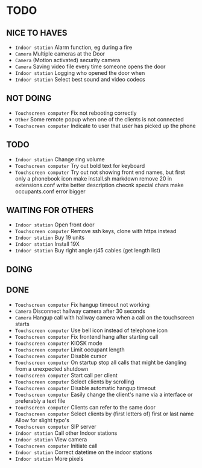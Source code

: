 # TODO

## NICE TO HAVES
- `Indoor station`			Alarm function, eg during a fire
- `Camera`					Multiple cameras at the Door
- `Camera`					(Motion activated) security camera
- `Camera`					Saving video file every time someone opens the door
- `Indoor station`			Logging who opened the door when
- `Indoor station`			Select best sound and video codecs

## NOT DOING
- `Touchscreen computer`	Fix not rebooting correctly
- `Other`					Some remote popup when one of the clients is not connected
- `Touchscreen computer`	Indicate to user that user has picked up the phone

## TODO
- `Indoor station`			Change ring volume
- `Touchscreen computer`	Try out bold text for keyboard
- `Touchscreen computer`	Try out not showing front end names, but first only a phonebook icon
make install.sh markdown
remove 20 in extensions.conf
write better description
checnk special chars
make occupants.conf error bigger


## WAITING FOR OTHERS
- `Indoor station`			Open front door
- `Touchscreen computer`	Remove ssh keys, clone with https instead
- `Indoor station`			Buy 19 units
- `Indoor station`			Install 19X
- `Indoor station`			Buy right angle rj45 cables (get length list)

## DOING

## DONE
- `Touchscreen computer`	Fix hangup timeout not working
- `Camera`					Disconnect hallway camera after 30 seconds
- `Camera`					Hangup call with hallway camera when a call on the touchscreen starts
- `Touchscreen computer`	Use bell icon instead of telephone icon
- `Touchscreen computer`	Fix frontend hang after starting call
- `Touchscreen computer`	KIOSK mode
- `Touchscreen computer`	Limit occupant length
- `Touchscreen computer`	Disable cursor
- `Touchscreen computer`	On startup stop all calls that might be dangling from a unexpected shutdown
- `Touchscreen computer`	Start call per client
- `Touchscreen computer`	Select clients by scrolling
- `Touchscreen computer`	Disable automatic hangup timeout
- `Touchscreen computer`	Easily change the client's name via a interface or preferably a text file
- `Touchscreen computer`	Clients can refer to the same door
- `Touchscreen computer`	Select clients by (first letters of) first or last name Allow for slight typo's
- `Touchscreen computer`	SIP server
- `Indoor station`			Call other Indoor stations
- `Indoor station`			View camera
- `Touchscreen computer`	Initiate call
- `Indoor station`			Correct datetime on the indoor stations
- `Indoor station`			More pixels
